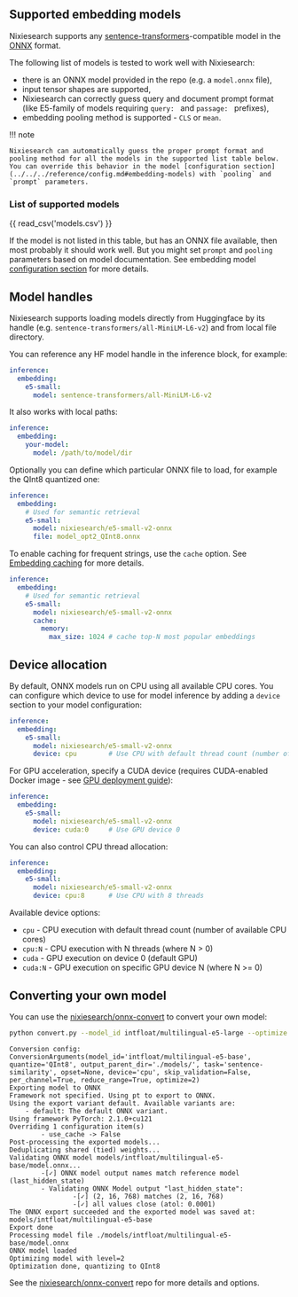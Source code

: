 ## Supported embedding models

Nixiesearch supports any [sentence-transformers](https://sbert.net)-compatible model in the [ONNX](https://onnxruntime.ai/) format.

The following list of models is tested to work well with Nixiesearch: 

* there is an ONNX model provided in the repo (e.g. a `model.onnx` file),
* input tensor shapes are supported, 
* Nixiesearch can correctly guess query and document prompt format (like E5-family of models requiring `query: ` and `passage: ` prefixes),
* embedding pooling method is supported - `CLS` or `mean`.

!!! note

    Nixiesearch can automatically guess the proper prompt format and pooling method for all the models in the supported list table below. You can override this behavior in the model [configuration section](../../../reference/config.md#embedding-models) with `pooling` and `prompt` parameters.

### List of supported models

{{ read_csv('models.csv') }}

If the model is not listed in this table, but has an ONNX file available, then most probably it should work well. But you might set `prompt` and `pooling` parameters based on model documentation. See embedding model [configuration section](../../../reference/config.md#embedding-models) for more details.

## Model handles

Nixiesearch supports loading models directly from Huggingface by its handle (e.g. `sentence-transformers/all-MiniLM-L6-v2`) and from local file directory.

You can reference any HF model handle in the inference block, for example:

```yaml
inference:
  embedding:
    e5-small:
      model: sentence-transformers/all-MiniLM-L6-v2
```
It also works with local paths:

```yaml
inference:
  embedding:
    your-model:
      model: /path/to/model/dir
```

Optionally you can define which particular ONNX file to load, for example the QInt8 quantized one:

```yaml
inference:
  embedding:
    # Used for semantic retrieval
    e5-small:
      model: nixiesearch/e5-small-v2-onnx
      file: model_opt2_QInt8.onnx
```

To enable caching for frequent strings, use the `cache` option. See [Embedding caching](cache.md) for more details.

```yaml
inference:
  embedding:
    # Used for semantic retrieval
    e5-small:
      model: nixiesearch/e5-small-v2-onnx
      cache:
        memory:
          max_size: 1024 # cache top-N most popular embeddings
```

## Device allocation

By default, ONNX models run on CPU using all available CPU cores. You can configure which device to use for model inference by adding a `device` section to your model configuration:

```yaml
inference:
  embedding:
    e5-small:
      model: nixiesearch/e5-small-v2-onnx
      device: cpu        # Use CPU with default thread count (number of CPU cores)
```

For GPU acceleration, specify a CUDA device (requires CUDA-enabled Docker image - see [GPU deployment guide](../../deployment/distributed/gpu.md)):

```yaml
inference:
  embedding:
    e5-small:
      model: nixiesearch/e5-small-v2-onnx
      device: cuda:0     # Use GPU device 0
```

You can also control CPU thread allocation:

```yaml
inference:
  embedding:
    e5-small:
      model: nixiesearch/e5-small-v2-onnx
      device: cpu:8      # Use CPU with 8 threads
```

Available device options:
- `cpu` - CPU execution with default thread count (number of available CPU cores)
- `cpu:N` - CPU execution with N threads (where N > 0)
- `cuda` - GPU execution on device 0 (default GPU)
- `cuda:N` - GPU execution on specific GPU device N (where N >= 0)


## Converting your own model

You can use the [nixiesearch/onnx-convert](https://github.com/nixiesearch/onnx-convert) to convert your own model:

```bash
python convert.py --model_id intfloat/multilingual-e5-large --optimize 2 --quantize QInt8
```

```
Conversion config: ConversionArguments(model_id='intfloat/multilingual-e5-base', quantize='QInt8', output_parent_dir='./models/', task='sentence-similarity', opset=None, device='cpu', skip_validation=False, per_channel=True, reduce_range=True, optimize=2)
Exporting model to ONNX
Framework not specified. Using pt to export to ONNX.
Using the export variant default. Available variants are:
    - default: The default ONNX variant.
Using framework PyTorch: 2.1.0+cu121
Overriding 1 configuration item(s)
        - use_cache -> False
Post-processing the exported models...
Deduplicating shared (tied) weights...
Validating ONNX model models/intfloat/multilingual-e5-base/model.onnx...
        -[✓] ONNX model output names match reference model (last_hidden_state)
        - Validating ONNX Model output "last_hidden_state":
                -[✓] (2, 16, 768) matches (2, 16, 768)
                -[✓] all values close (atol: 0.0001)
The ONNX export succeeded and the exported model was saved at: models/intfloat/multilingual-e5-base
Export done
Processing model file ./models/intfloat/multilingual-e5-base/model.onnx
ONNX model loaded
Optimizing model with level=2
Optimization done, quantizing to QInt8
```
See the [nixiesearch/onnx-convert](https://github.com/nixiesearch/onnx-convert) repo for more details and options.
